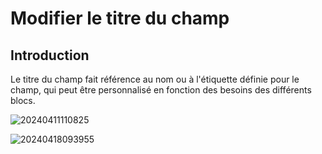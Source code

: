 # Modifier le titre du champ

## Introduction

Le titre du champ fait référence au nom ou à l'étiquette définie pour le champ, qui peut être personnalisé en fonction des besoins des différents blocs.

![20240411110825](https://static-docs.nocobase.com/20240411110825.png)

![20240418093955](https://static-docs.nocobase.com/20240418093955.png)
